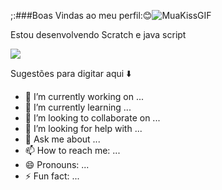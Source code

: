 ;:###Boas Vindas ao meu perfil:😊![MuaKissGIF](https://github.com/user-attachments/assets/ea794e60-c78f-46af-a4b8-99208f507861)


Estou desenvolvendo Scratch e java script

![](https://media1.tenor.com/m/7GyHsInT8uoAAAAC/naruto.gif)

Sugestões para digitar aqui
⬇️
- 🔭 I’m currently working on ...
- 🌱 I’m currently learning ...
- 👯 I’m looking to collaborate on ...
- 🤔 I’m looking for help with ...
- 💬 Ask me about ...
- 📫 How to reach me: ...
- 😄 Pronouns: ...
- ⚡ Fun fact: ...
